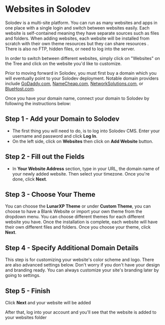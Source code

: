 # Websites in Solodev

Solodev is a multi-site platform. You can run as many websites and apps in one place with a single login and switch between websites easily. Each website is self-contained meaning they have separate sources such as files and folders. When adding websites, each website will be installed from scratch with their own theme resources but they can share resources . There is also no FTP, hidden files, or need to log into the server.

In order to switch between different websites, simply click on "Websites" on the Tree and click on the website you'd like to customize. 

Prior to moving forward in Solodev, you must first buy a domain which you will eventually point to your Solodev deployment. Notable domain providers include <a href="https://www.godaddy.com/">GoDaddy.com</a>, <a href="https://www.namecheap.com/">NameCheap.com</a>, <a href="https://www.networksolutions.com/">NetworkSolutions.com</a>, or <a href="https://www.bluehost.com/">BlueHost.com</a>.

Once you have your domain name, connect your domain to Solodev by following the instructions below:

## Step 1 - Add your Domain to Solodev

* The first thing you will need to do, is to log into Solodev CMS. Enter your username and password and click **Log In**.
* On the left side, click on **Websites** then click on **Add Website** button.

## Step 2 - Fill out the Fields

* In **Your Website Address** section, type in your URL, the domain name of your newly added website. Then select your timezone. Once you're done, click **Next**.

## Step 3 - Choose Your Theme

You can choose the **LunarXP Theme** or under **Custom Theme**, you can choose to have a Blank Website or import your own theme from the dropdown menu. You can choose different themes for each different website you have. Once the installation is complete, each website will have their own different files and folders. Once you choose your theme, click **Next**.

## Step 4 - Specify Additional Domain Details

This step is for customizing your website's color scheme and logo. There are also advanced settings below. Don't worry if you don't have your design and branding ready. You can always customize your site's branding later by going to settings.

## Step 5 - Finish

Click **Next** and your website will be added

After that, log into your account and you'll see that the website is added to your websites folder

